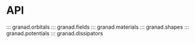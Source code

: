 # API
::: granad.orbitals
::: granad.fields
::: granad.materials
::: granad.shapes
::: granad.potentials
::: granad.dissipators
